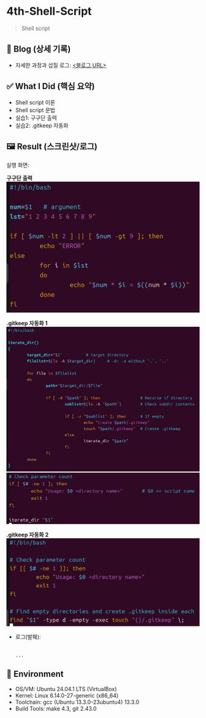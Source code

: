 # 4th-Shell-Script
> Shell script

## 🔗 Blog (상세 기록)
- 자세한 과정과 삽질 로그: [<블로그 URL>](https://blog.naver.com/sehn00/223967246143)

## ✅ What I Did (핵심 요약)
- Shell script 이론
- Shell script 문법
- 실습1: 구구단 출력
- 실습2: .gitkeep 자동화

## 🖼️ Result (스크린샷/로그)
실행 화면:

**구구단 출력**
![스크린샷](./assets/image.png)

**.gitkeep 자동화 1**
![스크린샷](./assets/image1.jpg)
![스크린샷](./assets/image1-1.jpg)

**.gitkeep 자동화 2**
![스크린샷](./assets/image2.png)

- 로그(발췌):
  ```text

  ...

## 🧰 Environment
- OS/VM: Ubuntu 24.04.1 LTS (VirtualBox)
- Kernel: Linux 6.14.0-27-generic (x86_64)
- Toolchain: gcc (Ubuntu 13.3.0-23ubuntu4) 13.3.0
- Build Tools: make 4.3, git 2.43.0
